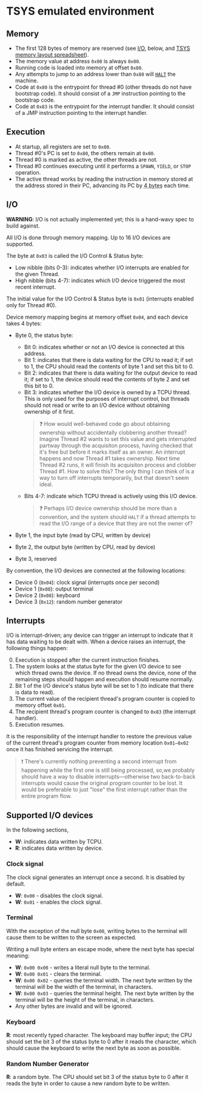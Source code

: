 # TSYS emulated environment

## Memory

- The first 128 bytes of memory are reserved (see [I/O](#io), below, and [TSYS memory layout spreadsheet](https://docs.google.com/spreadsheets/d/1oFGabs6mZx3lDkgHiOlU2QCMfdUE8BfVF-cyoyJMW1Q/edit#gid=0)).
- The memory value at address `0x00` is always `0x00`.
- Running code is loaded into memory at offset `0x80`.
- Any attempts to jump to an address lower than `0x80` will [`HALT`](./TCPU.md#OP_HALT) the machine.
- Code at `0x80` is the entrypoint for thread #0 (other threads do not have bootstrap code). It should consist of a `JMP` instruction pointing to the bootstrap code.
- Code at `0x83` is the entrypoint for the interrupt handler. It should consist of a JMP instruction pointing to the interrupt handler.

## Execution

- At startup, all registers are set to `0x00`.
- Thread #0's PC is set to `0x80`, the others remain at `0x00`.
- Thread #0 is marked as active, the other threads are not.
- Thread #0 continues executing until it performs a `SPAWN`, `YIELD`, or `STOP` operation.
- The active thread works by reading the instruction in memory stored at the address stored in their PC, advancing its PC by <abbr title="All instructions are encoded as 4 bytes; see TCPU.md for details.">4 bytes</abbr> each time.

## I/O <a name="io"></a>
**WARNING**: I/O is not actually implemented yet; this is a hand-wavy spec to build against.

All I/O is done through memory mapping. Up to 16 I/O devices are supported.

The byte at `0x03` is called the I/O Control & Status byte:
- Low nibble (bits 0-3): indicates whether I/O interrupts are enabled for the given Thread.
- High nibble (bits 4-7): indicates which I/O device triggered the most recent interrupt.

The initial value for the I/O Control & Status byte is `0x01` (interrupts enabled only for Thread #0).

Device memory mapping begins at memory offset `0x04`, and each device takes 4 bytes:

- Byte 0, the status byte:
	- Bit 0: indicates whether or not an I/O device is connected at this address.
	- Bit 1: indicates that there is data waiting for the CPU to read it; if set to 1, the CPU should read the contents of byte 1 and set this bit to 0.
	- Bit 2: indicates that there is data waiting for the output device to read it; if set to 1, the device should read the contents of byte 2 and set this bit to 0.
	- Bit 3: indicates whether the I/O device is owned by a TCPU thread. This is only used for the purposes of interrupt control, but threads should not read or write to an I/O device without obtaining ownership of it first.
		> ❓ How would well-behaved code go about obtaining ownership without accidentally clobbering another thread? Imagine Thread #2 wants to set this value and gets interrupted partway through the acquisiton process, having checked that it's free but before it marks itself as an owner. An interrupt happens and now Thread #1 takes ownership. Next time Thread #2 runs, it will finish its acquisiton process and clobber Thread #1. How to solve this? The only thing I can think of is a way to turn off interrupts temporarily, but that doesn't seem ideal.
	- Bits 4-7: indicate which TCPU thread is actively using this I/O device.
		> ❓ Perhaps I/O device ownership should be more than a convention, and the system should `HALT` if a thread attempts to read the I/O range of a device that they are not the owner of?

- Byte 1, the input byte (read by CPU, written by device)
- Byte 2, the output byte (written by CPU, read by device)
- Byte 3, reserved

By convention, the I/O devices are connected at the following locations:

- Device 0 (`0x04`): clock signal (interrupts once per second)
- Device 1 (`0x08`): output terminal
- Device 2 (`0x08`): keyboard
- Device 3 (`0x12`): random number generator

## Interrupts
I/O is interrupt-driven; any device can trigger an interrupt to indicate that it has data waiting to be dealt with. When a device raises an interrupt, the following things happen:

0. Execution is stopped after the current instruction finishes.
0. The system looks at the status byte for the given I/O device to see which thread owns the device. If no thread owns the device, none of the remaining steps should happen and execution should resume normally.
0. Bit 1 of the I/O device's status byte will be set to 1 (to indicate that there is data to read).
0. The current value of the recipient thread's program counter is copied to memory offset `0x01`.
0. The recipient thread's program counter is changed to `0x83` (the interrupt handler).
0. Execution resumes.

It is the responsibility of the interrupt handler to restore the previous value of the current thread's program counter from memory location `0x01—0x02` once it has finished servicing the interrupt.

> ❗️ There's currently nothing preventing a second interrupt from happening while the first one is still being processed, so,we probably should have a way to disable interrupts—otherwise two back-to-back interrupts would cause the original program counter to be lost. It would be preferable to just "lose" the first interrupt rather than the entire program flow.

## Supported I/O devices
In the following sections,

- **W**: indicates data written by TCPU.
- **R**: indicates data written by device.

### Clock signal

The clock signal generates an interrupt once a second. It is disabled by default.

- **W**: `0x00` - disables the clock signal.
- **W**: `0x01` - enables the clock signal.

### Terminal

With the exception of the null byte `0x00`, writing bytes to the terminal will cause them to be written to the screen as expected.

Writing a null byte enters an escape mode, where the next byte has special meaning:

- **W**: `0x00 0x00` - writes a literal null byte to the terminal.
- **W**: `0x00 0x01` - clears the terminal.
- **W**: `0x00 0x02` - queries the terminal width. The next byte written by the terminal will be the width of the terminal, in characters.
- **W**: `0x00 0x03` - queries the terminal height. The next byte written by the terminal will be the height of the terminal, in characters.
- Any other bytes are invalid and will be ignored.

### Keyboard

**R**: most recently typed character. The keyboard may buffer input; the CPU should set the bit 3 of the status byte to 0 after it reads the character, which should cause the keyboard to write the next byte as soon as possible.

### Random Number Generator

**R**: a random byte. The CPU should set bit 3 of the status byte to 0 after it reads the byte in order to cause a new random byte to be written.
